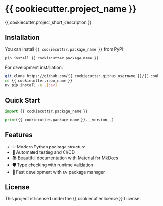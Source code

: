# {{ cookiecutter.project_name }}

{{ cookiecutter.project_short_description }}

## Installation

You can install `{{ cookiecutter.package_name }}` from PyPI:

```bash
pip install {{ cookiecutter.package_name }}
```

For development installation:

```bash
git clone https://github.com/{{ cookiecutter.github_username }}/{{ cookiecutter.repo_name }}.git
cd {{ cookiecutter.repo_name }}
uv pip install -e .[dev]
```

## Quick Start

```python
import {{ cookiecutter.package_name }}

print({{ cookiecutter.package_name }}.__version__)
```

## Features

- ✨ Modern Python package structure
- 🔧 Automated testing and CI/CD
- 📚 Beautiful documentation with Material for MkDocs
- 🛡️ Type checking with runtime validation
- 🚀 Fast development with uv package manager

## License

This project is licensed under the {{ cookiecutter.license }} License.
